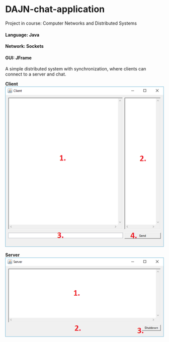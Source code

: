 # DAJN-chat-application
Project in course: Computer Networks and Distributed Systems

#### Language: Java ####
#### Network: Sockets ####
#### GUI: JFrame ####


A simple distributed system with synchronization, where clients can connect to a server and chat.

**Client**
![dm](https://github.com/JohanWindahl/DAJN-chat-application/blob/master/png/Client.png)


**Server** ![dm](https://github.com/JohanWindahl/DAJN-chat-application/blob/master/png/Server.png)


